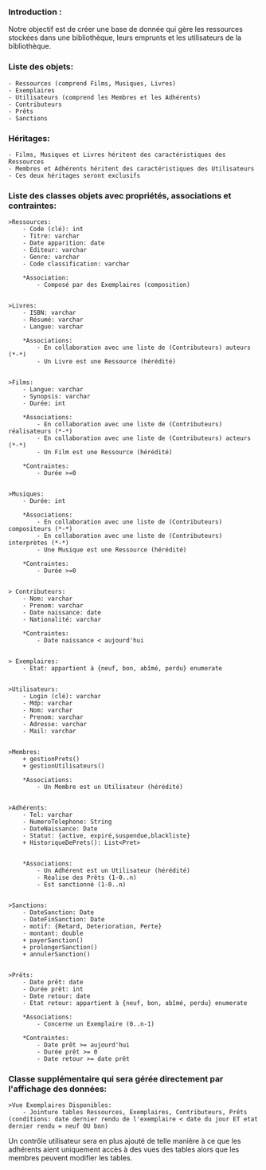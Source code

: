 ### Introduction :

Notre objectif est de créer une base de donnée qui gère les ressources stockées dans une bibliothèque, leurs emprunts et les utilisateurs de la bibliothèque.

### Liste des objets:
	- Ressources (comprend Films, Musiques, Livres)
	- Exemplaires
	- Utilisateurs (comprend les Membres et les Adhérents)
	- Contributeurs
	- Prêts
	- Sanctions


### Héritages:
	- Films, Musiques et Livres héritent des caractéristiques des Ressources
	- Membres et Adhérents héritent des caractéristiques des Utilisateurs
	- Ces deux héritages seront exclusifs


### Liste des classes objets avec propriétés, associations et contraintes:

	>Ressources:
		- Code (clé): int
		- Titre: varchar
		- Date apparition: date
		- Editeur: varchar
		- Genre: varchar
		- Code classification: varchar

		*Association:
		    - Composé par des Exemplaires (composition)


	>Livres:
		- ISBN: varchar
		- Résumé: varchar
		- Langue: varchar

		*Associations:
		    - En collaboration avec une liste de (Contributeurs) auteurs (*-*)
			- Un Livre est une Ressource (hérédité)


	>Films:
		- Langue: varchar
        - Synopsis: varchar
        - Durée: int

		*Associations:
		    - En collaboration avec une liste de (Contributeurs) réalisateurs (*-*)
            - En collaboration avec une liste de (Contributeurs) acteurs (*-*)
			- Un Film est une Ressource (hérédité)

		*Contraintes:
		    - Durée >=0


	>Musiques:
		- Durée: int

		*Associations:
		    - En collaboration avec une liste de (Contributeurs) compositeurs (*-*)
            - En collaboration avec une liste de (Contributeurs) interprètes (*-*)
			- Une Musique est une Ressource (hérédité)

		*Contraintes:
		    - Durée >=0


	> Contributeurs:
		- Nom: varchar
		- Prenom: varchar
        - Date naissance: date
        - Nationalité: varchar
			
		*Contraintes:
		    - Date naissance < aujourd'hui
		

	> Exemplaires:
		- Etat: appartient à {neuf, bon, abîmé, perdu} enumerate

		
	>Utilisateurs:
		- Login (clé): varchar
        - Mdp: varchar
        - Nom: varchar
        - Prenom: varchar
        - Adresse: varchar
        - Mail: varchar


	>Membres:
	    + gestionPrets()
        + gestionUtilisateurs()

		*Associations:
			- Un Membre est un Utilisateur (hérédité)


	>Adhérents:
		- Tel: varchar
		- NumeroTelephone: String
		- DateNaissance: Date
		- Statut: {active, expiré,suspendue,blackliste}
		+ HistoriqueDePrets(): List<Pret>


		*Associations:
		    - Un Adhérent est un Utilisateur (hérédité)
		    - Réalise des Prêts (1-0..n)
			- Est sanctionné (1-0..n)


    >Sanctions:
		- DateSanction: Date
		- DateFinSanction: Date
		- motif: {Retard, Deterioration, Perte}
		- montant: double
		+ payerSanction()
		+ prolongerSanction()
		+ annulerSanction()


	>Prêts:
		- Date prêt: date
		- Durée prêt: int
        - Date retour: date
        - Etat retour: appartient à {neuf, bon, abîmé, perdu} enumerate

		*Associations:
		    - Concerne un Exemplaire (0..n-1)

		*Contraintes:
		    - Date prêt >= aujourd'hui
			- Durée prêt >= 0
			- Date retour >= date prêt


### Classe supplémentaire qui sera gérée directement par l'affichage des données:

	>Vue Exemplaires Disponibles:
		- Jointure tables Ressources, Exemplaires, Contributeurs, Prêts (conditions: date dernier rendu de l'exemplaire < date du jour ET etat dernier rendu = neuf OU bon)
    

Un contrôle utilisateur sera en plus ajouté de telle manière à ce que les adhérents aient uniquement accès à des vues des tables alors que les membres peuvent modifier les tables.